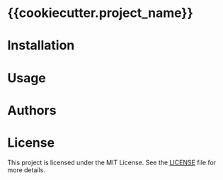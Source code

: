 # {{cookiecutter.project_name}}

# Installation

# Usage

# Authors

# License

This project is licensed under the MIT License. See the [LICENSE](LICENSE) file for more details.